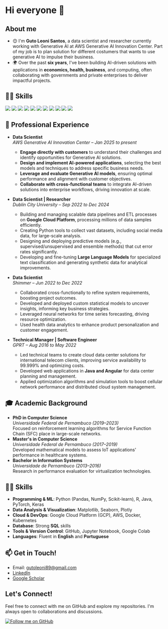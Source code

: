 # Hi everyone 👋
## About me
- 😊 I'm **Guto Leoni Santos**, a data scientist and researcher currently working with Generative AI at AWS Generative AI Innovation Center. Part of my job is to plan solution for different costumers that wants to use generative AI to impulse their business.
- 🌍 Over the past **six years**, I've been building AI-driven solutions with applications in **economics, health, business**, and computing, often collaborating with governments and private enterprises to deliver impactful projects.

<!--
I have a Bachelor's degree in Information Systems from the Universidade of Pernambuco, a Master's degree and a PhD in Computer Science from the Universidade Federal de Pernambuco. In my undergraduate work, I worked with performance evaluation of virtualization technologies, comparing different virtualizers for the allocation of a 3D reconstruction application. In my master's degree, I developed mathematical models to evaluate the performance of IoT applications for healthcare systems. Finally, in my PhD, I developed a framework based on reinforcement learning algorithms for allocating service function chains in large distributed networks.
In parallel to my research, I worked on several research projects that focus on software development. I worked with web systems development with Angular and type script for the frontend, as well as rest APIs in Java and Python for the backend.
-->

<!--
---

[![trophy](https://github-profile-trophy.vercel.app/?username=thomas210&theme=darkhub)](https://github.com/thomas210/github-profile-trophy)

---
-->

## 👩‍💻 Skills
<!-- You can get badges here: https://github.com/Ileriayo/markdown-badges -->
<div>
  <img src="https://img.shields.io/badge/Python-3776AB?style=for-the-badge&logo=python&logoColor=white" target="_blank">
  <img src="https://img.shields.io/badge/scikit_learn-F7931E?style=for-the-badge&logo=scikit-learn&logoColor=white" target="_blank">
  <img src="https://img.shields.io/badge/Numpy-777BB4?style=for-the-badge&logo=numpy&logoColor=white" target="_blank">
  <img src="https://img.shields.io/badge/Pandas-2C2D72?style=for-the-badge&logo=pandas&logoColor=white" target="_blank">
  <!--   <img src="https://img.shields.io/badge/chatGPT-74aa9c?style=for-the-badge&logo=openai&logoColor=white" target="_blank"> -->
  <img src="https://img.shields.io/badge/Keras-%23D00000.svg?style=for-the-badge&logo=Keras&logoColor=white" target="_blank">
  <img src="https://img.shields.io/badge/PyTorch-%23EE4C2C.svg?style=for-the-badge&logo=PyTorch&logoColor=white" target="_blank">
  <img src="https://img.shields.io/badge/kubernetes-%23326ce5.svg?style=for-the-badge&logo=kubernetes&logoColor=white" target="_blank">
  <!--   <img src="https://img.shields.io/badge/LaTeX-47A141?style=for-the-badge&logo=LaTeX&logoColor=white" target="_blank"> -->
  <img src="https://img.shields.io/badge/GoogleCloud-%234285F4.svg?style=for-the-badge&logo=google-cloud&logoColor=white" target="_blank">
  <!--   <img src="https://img.shields.io/badge/TensorFlow-FF6F00?style=for-the-badge&logo=tensorflow&logoColor=white" target="_blank"> -->
    <img src="https://img.shields.io/badge/MongoDB-%234ea94b.svg?style=for-the-badge&logo=mongodb&logoColor=white" target="_blank">
    <img src="https://img.shields.io/badge/mysql-4479A1.svg?style=for-the-badge&logo=mysql&logoColor=white" target="_blank">
    <img src="https://img.shields.io/badge/FastAPI-005571?style=for-the-badge&logo=fastapi" target="_blank">
    
  
</div>


<!--
## Projects
<div>
Highlight some of the projects you're currently working on or have contributed to in the past. Provide brief descriptions and links to the repositories.

1. **Project 1:** Description of the project. [Link](link-to-project)
2. **Project 2:** Description of the project. [Link](link-to-project)
3. **Project 3:** Description of the project. [Link](link-to-project)
</div>
-->

## 💼 Professional Experience

- **Data Scientist**  
  *AWS Generative AI Innovation Center – Jan 2025 to present*  
  - **Engage directly with customers** to understand their challenges and identify opportunities for Generative AI solutions.
  - **Design and implement AI-powered applications**, selecting the best models and techniques to address specific business needs.
  - **Leverage and evaluate Generative AI models**, ensuring optimal performance and alignment with customer objectives.
  - **Collaborate with cross-functional teams** to integrate AI-driven solutions into enterprise workflows, driving innovation at scale.
- **Data Scientist | Researcher**  
  *Dublin City University – Sep 2022 to Dec 2024*  
  - Building and managing scalable data pipelines and ETL processes on **Google Cloud Platform**, processing millions of data samples efficiently.
  - Creating Python tools to collect vast datasets, including social media data, for large-scale analysis.
  - Designing and deploying predictive models (e.g., supervised/unsupervised and ensemble methods) that cut error rates significantly.
  - Developing and fine-tuning **Large Language Models** for specialized text classification and generating synthetic data for analytical improvements.

- **Data Scientist**  
  *Shimmer – Jun 2022 to Dec 2022*  
  - Collaborated cross-functionally to refine system requirements, boosting project outcomes.
  - Developed and deployed custom statistical models to uncover insights, informing key business strategies.
  - Leveraged neural networks for time series forecasting, driving resource optimization.
  - Used health data analytics to enhance product personalization and customer engagement.

- **Technical Manager | Software Engineer**  
  *GPRT – Aug 2016 to May 2022*  
  - Led technical teams to create cloud data center solutions for international telecom clients, improving service availability to 99.999% and optimizing costs.
  - Developed web applications in **Java and Angular** for data center planning and management.
  - Applied optimization algorithms and simulation tools to boost cellular network performance and distributed cloud system management.

## 🎓 Academic Background

- **PhD in Computer Science**  
  *Universidade Federal de Pernambuco (2019–2023)*  
  Focused on reinforcement learning algorithms for Service Function Chain (SFC) place in large-scale networks.
- **Master's in Computer Science**  
  *Universidade Federal de Pernambuco (2017–2019)*  
  Developed mathematical models to assess IoT applications' performance in healthcare systems.
- **Bachelor in Information Systems**  
  *Universidade de Pernambuco (2013–2016)*  
  Research in performance evaluation for virtualization technologies.

## 👩‍💻 Skills
- **Programming & ML**: Python (Pandas, NumPy, Scikit-learn), R, Java, PyTorch, Keras
- **Data Analysis & Visualization**: Matplotlib, Seaborn, Plotly
- **Cloud & DevOps**: Google Cloud Platform (GCP), AWS, Docker, Kubernetes
- **Database**: Strong **SQL** skills
- **Tools & Version Control**: GitHub, Jupyter Notebook, Google Colab
- **Languages**: Fluent in **English** and **Portuguese**

## 📫 Get in Touch!
- Email: [gutoleoni89@gmail.com](mailto:gutoleoni89@gmail.com)
- [LinkedIn](https://www.linkedin.com/in/guto-leoni-santos-32064910b/)
- [Google Scholar](https://scholar.google.com/citations?user=ZxbRwRMAAAAJ&hl=pt-BR&oi=ao)


## Let's Connect!

Feel free to connect with me on GitHub and explore my repositories. I'm always open to collaborations and discussions.

[![Follow me on GitHub](https://img.shields.io/github/followers/GutoL?style=social)](https://github.com/GutoL)



<!--
**GutoL/GutoL** is a ✨ _special_ ✨ repository because its `README.md` (this file) appears on your GitHub profile.

Here are some ideas to get you started:

- 🔭 I’m currently working on ...
- 🌱 I’m currently learning ...
- 👯 I’m looking to collaborate on ...
- 🤔 I’m looking for help with ...
- 💬 Ask me about ...
- 📫 How to reach me: ...
- 😄 Pronouns: ...
- ⚡ Fun fact: ...
-->
